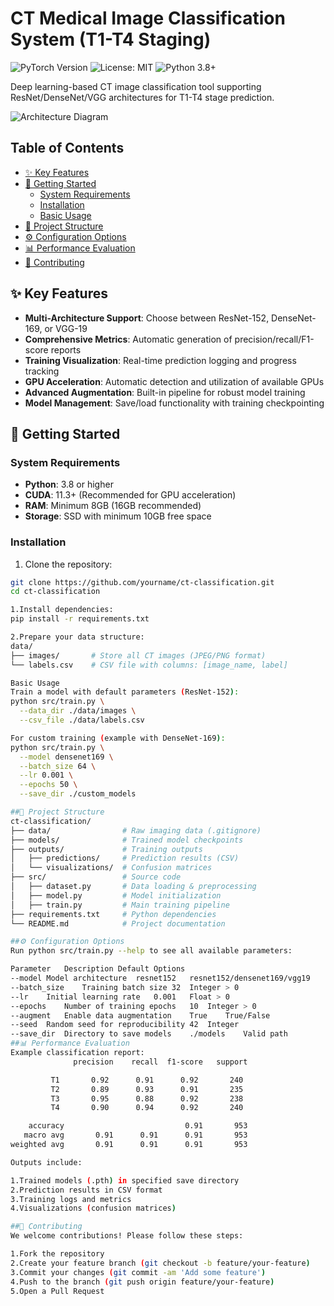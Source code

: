 # CT Medical Image Classification System (T1-T4 Staging)  

![PyTorch Version](https://img.shields.io/badge/PyTorch-2.0+-red.svg)
![License: MIT](https://img.shields.io/badge/License-MIT-yellow.svg)
![Python 3.8+](https://img.shields.io/badge/Python-3.8%2B-blue.svg)

Deep learning-based CT image classification tool supporting ResNet/DenseNet/VGG architectures for T1-T4 stage prediction.

![Architecture Diagram](docs/architecture.png)

## Table of Contents
- [✨ Key Features](#-key-features)
- [🚀 Getting Started](#-getting-started)
  - [System Requirements](#system-requirements)
  - [Installation](#installation)
  - [Basic Usage](#basic-usage)
- [📁 Project Structure](#-project-structure)
- [⚙️ Configuration Options](#️-configuration-options)
- [📊 Performance Evaluation](#-performance-evaluation)
- [🤝 Contributing](#-contributing)

## ✨ Key Features
- **Multi-Architecture Support**: Choose between ResNet-152, DenseNet-169, or VGG-19
- **Comprehensive Metrics**: Automatic generation of precision/recall/F1-score reports
- **Training Visualization**: Real-time prediction logging and progress tracking
- **GPU Acceleration**: Automatic detection and utilization of available GPUs
- **Advanced Augmentation**: Built-in pipeline for robust model training
- **Model Management**: Save/load functionality with training checkpointing

## 🚀 Getting Started

### System Requirements
- **Python**: 3.8 or higher
- **CUDA**: 11.3+ (Recommended for GPU acceleration)
- **RAM**: Minimum 8GB (16GB recommended)
- **Storage**: SSD with minimum 10GB free space

### Installation
1. Clone the repository:
```bash
git clone https://github.com/yourname/ct-classification.git
cd ct-classification

1.Install dependencies:
pip install -r requirements.txt

2.Prepare your data structure:
data/
├── images/       # Store all CT images (JPEG/PNG format)
└── labels.csv    # CSV file with columns: [image_name, label]

Basic Usage
Train a model with default parameters (ResNet-152):
python src/train.py \
  --data_dir ./data/images \
  --csv_file ./data/labels.csv

For custom training (example with DenseNet-169):
python src/train.py \
  --model densenet169 \
  --batch_size 64 \
  --lr 0.001 \
  --epochs 50 \
  --save_dir ./custom_models

##📁 Project Structure
ct-classification/
├── data/                # Raw imaging data (.gitignore)
├── models/              # Trained model checkpoints
├── outputs/             # Training outputs
│   ├── predictions/     # Prediction results (CSV)
│   └── visualizations/  # Confusion matrices
├── src/                 # Source code
│   ├── dataset.py       # Data loading & preprocessing
│   ├── model.py         # Model initialization
│   ├── train.py         # Main training pipeline  
├── requirements.txt     # Python dependencies
└── README.md            # Project documentation

##⚙️ Configuration Options
Run python src/train.py --help to see all available parameters:

Parameter	Description	Default	Options
--model	Model architecture	resnet152	resnet152/densenet169/vgg19
--batch_size	Training batch size	32	Integer > 0
--lr	Initial learning rate	0.001	Float > 0
--epochs	Number of training epochs	10	Integer > 0
--augment	Enable data augmentation	True	True/False
--seed	Random seed for reproducibility	42	Integer
--save_dir	Directory to save models	./models	Valid path
##📊 Performance Evaluation
Example classification report:
              precision    recall  f1-score   support

         T1       0.92      0.91      0.92       240
         T2       0.89      0.93      0.91       235
         T3       0.95      0.88      0.92       238
         T4       0.90      0.94      0.92       240

    accuracy                           0.91       953
   macro avg       0.91      0.91      0.91       953
weighted avg       0.91      0.91      0.91       953

Outputs include:

1.Trained models (.pth) in specified save directory
2.Prediction results in CSV format
3.Training logs and metrics
4.Visualizations (confusion matrices)

##🤝 Contributing
We welcome contributions! Please follow these steps:

1.Fork the repository
2.Create your feature branch (git checkout -b feature/your-feature)
3.Commit your changes (git commit -am 'Add some feature')
4.Push to the branch (git push origin feature/your-feature)
5.Open a Pull Request

